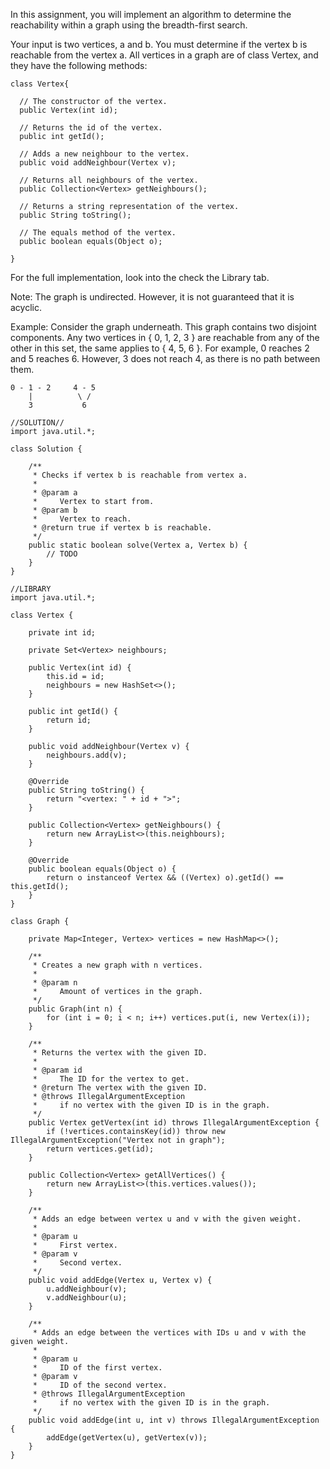 In this assignment, you will implement an algorithm to determine the reachability within a graph using the breadth-first search.

Your input is two vertices, a and b. You must determine if the vertex b is reachable from the vertex a. All vertices in a graph are of class Vertex, and they have the following methods:

```
class Vertex{

  // The constructor of the vertex.
  public Vertex(int id);

  // Returns the id of the vertex.
  public int getId();

  // Adds a new neighbour to the vertex.
  public void addNeighbour(Vertex v);

  // Returns all neighbours of the vertex.
  public Collection<Vertex> getNeighbours();

  // Returns a string representation of the vertex.  
  public String toString();

  // The equals method of the vertex.
  public boolean equals(Object o);

}
```

For the full implementation, look into the check the Library tab.

Note: The graph is undirected. However, it is not guaranteed that it is acyclic.

Example: Consider the graph underneath. This graph contains two disjoint components. Any two vertices in { 0, 1, 2, 3 } are reachable from any of the other in this set, the same applies to { 4, 5, 6 }. For example, 0 reaches 2 and 5 reaches 6. However, 3 does not reach 4, as there is no path between them.

```
0 - 1 - 2     4 - 5
    |          \ /
    3           6
```

```
//SOLUTION//
import java.util.*;

class Solution {

    /**
     * Checks if vertex b is reachable from vertex a.
     *
     * @param a
     *     Vertex to start from.
     * @param b
     *     Vertex to reach.
     * @return true if vertex b is reachable.
     */
    public static boolean solve(Vertex a, Vertex b) {
        // TODO
    }
}
```

```
//LIBRARY
import java.util.*;

class Vertex {

    private int id;

    private Set<Vertex> neighbours;

    public Vertex(int id) {
        this.id = id;
        neighbours = new HashSet<>();
    }

    public int getId() {
        return id;
    }

    public void addNeighbour(Vertex v) {
        neighbours.add(v);
    }

    @Override
    public String toString() {
        return "<vertex: " + id + ">";
    }

    public Collection<Vertex> getNeighbours() {
        return new ArrayList<>(this.neighbours);
    }

    @Override
    public boolean equals(Object o) {
        return o instanceof Vertex && ((Vertex) o).getId() == this.getId();
    }
}

class Graph {

    private Map<Integer, Vertex> vertices = new HashMap<>();

    /**
     * Creates a new graph with n vertices.
     *
     * @param n
     *     Amount of vertices in the graph.
     */
    public Graph(int n) {
        for (int i = 0; i < n; i++) vertices.put(i, new Vertex(i));
    }

    /**
     * Returns the vertex with the given ID.
     *
     * @param id
     *     The ID for the vertex to get.
     * @return The vertex with the given ID.
     * @throws IllegalArgumentException
     *     if no vertex with the given ID is in the graph.
     */
    public Vertex getVertex(int id) throws IllegalArgumentException {
        if (!vertices.containsKey(id)) throw new IllegalArgumentException("Vertex not in graph");
        return vertices.get(id);
    }

    public Collection<Vertex> getAllVertices() {
        return new ArrayList<>(this.vertices.values());
    }

    /**
     * Adds an edge between vertex u and v with the given weight.
     *
     * @param u
     *     First vertex.
     * @param v
     *     Second vertex.
     */
    public void addEdge(Vertex u, Vertex v) {
        u.addNeighbour(v);
        v.addNeighbour(u);
    }

    /**
     * Adds an edge between the vertices with IDs u and v with the given weight.
     *
     * @param u
     *     ID of the first vertex.
     * @param v
     *     ID of the second vertex.
     * @throws IllegalArgumentException
     *     if no vertex with the given ID is in the graph.
     */
    public void addEdge(int u, int v) throws IllegalArgumentException {
        addEdge(getVertex(u), getVertex(v));
    }
}

```